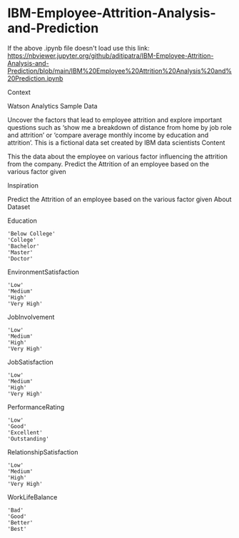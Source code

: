 # IBM-Employee-Attrition-Analysis-and-Prediction

If the above .ipynb file doesn't load use this link: https://nbviewer.jupyter.org/github/aditipatra/IBM-Employee-Attrition-Analysis-and-Prediction/blob/main/IBM%20Employee%20Attrition%20Analysis%20and%20Prediction.ipynb

Context

Watson Analytics Sample Data

Uncover the factors that lead to employee attrition and explore important questions such as ‘show me a breakdown of distance from home by job role and attrition’ or ‘compare average monthly income by education and attrition’. This is a fictional data set created by IBM data scientists
Content

This the data about the employee on various factor influencing the attrition from the company.
Predict the Attrition of an employee based on the various factor given

Inspiration

Predict the Attrition of an employee based on the various factor given
About Dataset

Education

    'Below College'
    'College'
    'Bachelor'
    'Master'
    'Doctor'

EnvironmentSatisfaction

    'Low'
    'Medium'
    'High'
    'Very High'

JobInvolvement

    'Low'
    'Medium'
    'High'
    'Very High'

JobSatisfaction

    'Low'
    'Medium'
    'High'
    'Very High'

PerformanceRating

    'Low'
    'Good'
    'Excellent'
    'Outstanding'

RelationshipSatisfaction

    'Low'
    'Medium'
    'High'
    'Very High'

WorkLifeBalance

    'Bad'
    'Good'
    'Better'
    'Best'
